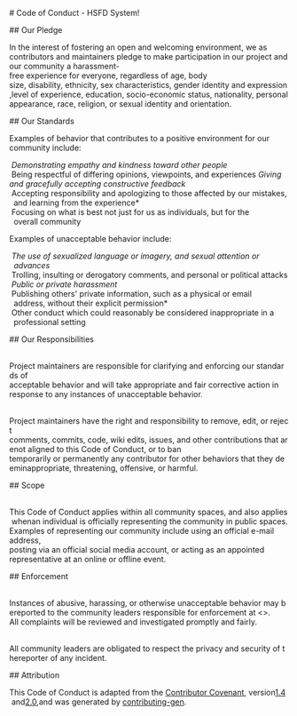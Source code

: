  
 ​#​ ​Code of Conduct - HSFD System! 
  
 ​##​ ​Our Pledge 
  
 ​In the interest of fostering an open and welcoming environment, we as 
 ​contributors and maintainers pledge to make participation in our project and 
 ​our community a harassment-free experience for everyone, regardless of age, body 
 ​size, disability, ethnicity, sex characteristics, gender identity and expression, 
 ​level of experience, education, socio-economic status, nationality, personal 
 ​appearance, race, religion, or sexual identity and orientation. 
  
 ​##​ ​Our Standards 
  
 ​Examples of behavior that contributes to a positive environment for our 
 ​community include: 
  
 ​*​ Demonstrating empathy and kindness toward other people 
 ​*​ Being respectful of differing opinions, viewpoints, and experiences 
 ​*​ Giving and gracefully accepting constructive feedback 
 ​*​ Accepting responsibility and apologizing to those affected by our mistakes, 
 ​  and learning from the experience 
 ​*​ Focusing on what is best not just for us as individuals, but for the 
 ​  overall community 
  
 ​Examples of unacceptable behavior include: 
  
 ​*​ The use of sexualized language or imagery, and sexual attention or 
 ​  advances 
 ​*​ Trolling, insulting or derogatory comments, and personal or political attacks 
 ​*​ Public or private harassment 
 ​*​ Publishing others' private information, such as a physical or email 
 ​  address, without their explicit permission 
 ​*​ Other conduct which could reasonably be considered inappropriate in a 
 ​  professional setting 
  
 ​##​ ​Our Responsibilities 
  
 ​Project maintainers are responsible for clarifying and enforcing our standards of 
 ​acceptable behavior and will take appropriate and fair corrective action in 
 ​response to any instances of unacceptable behavior. 
  
 ​Project maintainers have the right and responsibility to remove, edit, or reject 
 ​comments, commits, code, wiki edits, issues, and other contributions that are 
 ​not aligned to this Code of Conduct, or to ban 
 ​temporarily or permanently any contributor for other behaviors that they deem 
 ​inappropriate, threatening, offensive, or harmful. 
  
 ​##​ ​Scope 
  
 ​This Code of Conduct applies within all community spaces, and also applies when 
 ​an individual is officially representing the community in public spaces. 
 ​Examples of representing our community include using an official e-mail address, 
 ​posting via an official social media account, or acting as an appointed 
 ​representative at an online or offline event. 
  
 ​##​ ​Enforcement 
  
 ​Instances of abusive, harassing, or otherwise unacceptable behavior may be 
 ​reported to the community leaders responsible for enforcement at <>. 
 ​All complaints will be reviewed and investigated promptly and fairly. 
  
 ​All community leaders are obligated to respect the privacy and security of the 
 ​reporter of any incident. 
  
 ​##​ ​Attribution 
  
 ​This Code of Conduct is adapted from the [​Contributor Covenant​](https://contributor-covenant.org/), version 
 ​[​1.4​](https://www.contributor-covenant.org/version/1/4/code-of-conduct/code_of_conduct.md) and 
 ​[​2.0​](https://www.contributor-covenant.org/version/2/0/code_of_conduct/code_of_conduct.md), 
 ​and was generated by [​contributing-gen​](https://github.com/bttger/contributing-gen).
